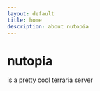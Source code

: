 ```yaml
---
layout: default
title: home
description: about nutopia
---
```


# nutopia
is a pretty cool terraria server
